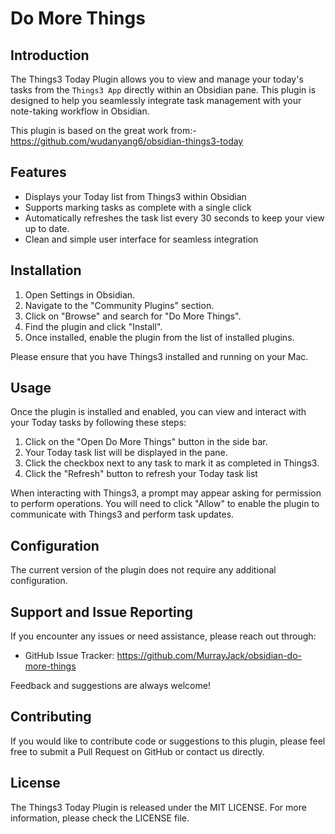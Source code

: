 # Do More Things

## Introduction

The Things3 Today Plugin allows you to view and manage your today's tasks from the `Things3 App` directly within an Obsidian pane. This plugin is designed to help you seamlessly integrate task management with your note-taking workflow in Obsidian.

This plugin is based on the great work from:- https://github.com/wudanyang6/obsidian-things3-today

## Features

-   Displays your Today list from Things3 within Obsidian
-   Supports marking tasks as complete with a single click
-   Automatically refreshes the task list every 30 seconds to keep your view up to date.
-   Clean and simple user interface for seamless integration

## Installation

1. Open Settings in Obsidian.
2. Navigate to the "Community Plugins" section.
3. Click on "Browse" and search for "Do More Things".
4. Find the plugin and click "Install".
5. Once installed, enable the plugin from the list of installed plugins.

Please ensure that you have Things3 installed and running on your Mac.

## Usage

Once the plugin is installed and enabled, you can view and interact with your Today tasks by following these steps:

1. Click on the "Open Do More Things" button in the side bar.
2. Your Today task list will be displayed in the pane.
3. Click the checkbox next to any task to mark it as completed in Things3.
4. Click the "Refresh" button to refresh your Today task list

When interacting with Things3, a prompt may appear asking for permission to perform operations. You will need to click "Allow" to enable the plugin to communicate with Things3 and perform task updates.

## Configuration

The current version of the plugin does not require any additional configuration.

## Support and Issue Reporting

If you encounter any issues or need assistance, please reach out through:

-   GitHub Issue Tracker: https://github.com/MurrayJack/obsidian-do-more-things

Feedback and suggestions are always welcome!

## Contributing

If you would like to contribute code or suggestions to this plugin, please feel free to submit a Pull Request on GitHub or contact us directly.

## License

The Things3 Today Plugin is released under the MIT LICENSE. For more information, please check the LICENSE file.

